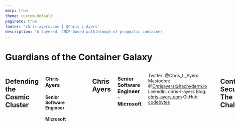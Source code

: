 ```yaml
---
marp: true
theme: custom-default
paginate: true
footer: 'chris-ayers.com | @Chris_L_Ayers'
description: 'A layered, CNCF-based walkthrough of pragmatic container security.'
---
```


<!-- _color: white -->

# <!-- fit --> Guardians of the Container Galaxy

<div class="columns">
<div>

## Defending the Cosmic Cluster

</div>
<div>

### Chris Ayers
#### Senior Software Engineer
#### Microsoft

</div>

![bg ](./img/team.png)

---

![bg left:40%](./img/portrait.png)

## Chris Ayers
### Senior Software Engineer - Microsoft

<i class="fa-brands fa-twitter"></i> Twitter: @Chris\_L\_Ayers
<i class="fa-brands fa-mastodon"></i> Mastodon: @Chrisayers@hachyderm.io
<i class="fa-brands fa-linkedin"></i> LinkedIn: chris-l-ayers
<i class="fa-brands fa-windows"></i> Blog: [chris-ayers.com](https://chris-ayers.com/)
<i class="fa-brands fa-github"></i> GitHub: [codebytes](https://github.com/codebytes)

---

## Container Security: The Challenge

**Modern Container Threats:**
- Supply Chain Attacks (SolarWinds, Codecov, 3CX)
- Runtime Exploits (Cryptojacking, Container Escape)
- Lateral Movement (Flat Networks)
- Visibility Gaps (Lack of Observability)

---

## Container Security: The Impact

**The Numbers:**
- 51% of images contain HIGH/CRITICAL CVEs
- 742% increase in supply chain attacks
- 200+ days dwell time without runtime detection

---

## The Container Attack Kill Chain

1. **Initial Compromise** → Poisoned base image
2. **Build Integration** → Survives CI/CD (no scanning)
3. **Registry Storage** → Unsigned artifact
4. **Deployment** → Privileged container
5. **Runtime Execution** → Crypto mining payload
6. **Network Discovery** → Flat network recon
7. **Lateral Movement** → Compromise database
8. **Persistence** → Backdoors & exfiltration

---

## Defense in Depth Strategy

**Build** → **Deploy** → **Run** → **Observe**

**Shift Left + Shield Right**

- **Shift Left:** Find & fix early (SBOM, scan, sign)
- **Shield Right:** Detect & contain (runtime, network)

**No single control is perfect → Layer them**

---

## The Guardians Framework

**6 Security Layers** mapped to Guardians characters:

- 🎯 **Star-Lord** → Policy & Governance
- ⚔️ **Gamora** → Supply Chain Integrity
- 🔧 **Rocket** → Image Hardening
- 💪 **Drax** → Runtime Detection
- 🌳 **Groot** → Network Segmentation
- 🔮 **Mantis** → Observability

**Why?** Memorable, team-based defense

---

## Security Foundation: Defense in Depth

**No single control is perfect**

Multiple independent layers catch what others miss:
- Build-time scanning misses zero-days → Runtime detection catches them
- Signed images prevent tampering → Policies enforce verification
- Network segmentation limits blast radius → Observability shows the attack

**Think:** Swiss cheese model - holes align rarely

---

## Defense in Depth: Example

**Log4Shell (CVE-2021-44228) Response:**

| Layer | Detection/Response |
|-------|-------------------|
| **Layer 1 - Scanning** | Found vulnerable Log4j versions in images |
| **Layer 2 - Runtime** | Detected exploitation attempts (JNDI lookups) |
| **Layer 3 - Network** | Blocked C2 communication attempts |
| **Layer 4 - Observability** | Correlated timeline, full incident reconstruction |

**One layer missed = others still protect**

---

## Security Foundation: Shift Left

**Shift Left = Find & Fix Early (Build-time)**

- Find vulnerabilities **before** deployment
- Cheaper to fix (minutes vs hours/days)
- Gate on critical findings
- Prevent known issues from reaching production

**Tools:** SBOM generation, vulnerability scanning, image signing

**Goal:** Catch 80% of issues before they deploy

---

## Security Foundation: Shield Right

**Shield Right = Detect & Contain (Runtime)**

- Detect what bypasses build controls
- Zero-days, insider threats, misconfigurations
- Continuous monitoring & response
- Assume breach, limit blast radius

**Tools:** Behavioral detection (Falco), network policies, observability

**Statistics:** 200+ days average dwell time without runtime detection

**Both Required:** Shift Left + Shield Right = Complete coverage

---

## Security Foundation: Zero Trust

**Traditional Perimeter Model:**
- Trust everything inside the firewall
- Network location = implicit identity
- Once breached, lateral movement is easy
- Perimeter defense only

**Problem:** Kubernetes has no perimeter!

---

## Zero Trust

**Zero Trust Model:**
- **Never trust, always verify**
- **Identity-based access** (not network location)
- **Assume breach** (segment everything)
- **Continuous verification** (every request)

---

## Zero Trust for Containers

**Applied to Containers:**
- Unsigned images → ❌ Blocked
- Root containers → ❌ Denied
- Flat networks → ❌ Segmented
- No policies → ❌ Default deny

**Standard:** NIST SP 800-207

---

## Security Foundation: Supply Chain Security

**The Problem:** Trust is a vulnerability

**You don't control:**
- Base images (Docker Hub, public registries)
- Transitive dependencies (your deps pull other deps)
- Build tools (npm, Maven, compilers)
- Registry infrastructure (can be compromised)

**Every layer is a potential attack vector**

---

## Supply Chain: Real Attacks

**Real-World Supply Chain Breaches:**

- **SolarWinds (2020):** Build system compromised → 18,000 customers infected
- **Codecov (2021):** Bash upload script modified → credentials stolen for months
- **3CX (2023):** Desktop app trojanized → widespread supply chain malware
- **Event-Stream NPM (2018):** Maintainer added Bitcoin wallet stealer

**Defense:** SLSA Framework (Levels 0-4)
- **Level 2+** = Signed provenance, hardened builds

---

## Security Foundation: Observability for Security

**The Gap:** Siloed tools, siloed teams

**Without Correlation:**
- **Ops team:** "API is slow" (looks at Grafana)
- **Security team:** "No alerts" (checks SIEM)
- **Reality:** Crypto miner running for days
- **Problem:** No one connects the dots

---

## Observability: The Solution

**With Correlation:**

**Timeline:**
- **9:00 AM:** API latency spike (APM traces)
- **9:02 AM:** High CPU usage (Prometheus metrics)
- **9:02 AM:** Suspicious process detected (Falco alert)

**Context:** Same pod, same trace ID, same namespace

**Result:** Detected in **minutes**, not days. Full forensic timeline.

**Goal:** Mean Time To Respond (MTTR) < 1 hour

---

## Why CNCF Projects?

✅ **No vendor lock-in** (portable, multi-cloud)
✅ **Community-driven** (thousands of contributors)
✅ **Production-proven** (Fortune 500 usage)
✅ **Composable** (designed to work together)
✅ **Transparent roadmap** (public planning)

**Maturity Levels:**
- **Graduated:** Falco, OPA, Cilium, Prometheus
- **Incubating:** Kyverno, OpenTelemetry, Sigstore
- **Sandbox:** Trivy, Tetragon

---

<!-- _class: lead -->
# Guardian #1
## 🎯 Star-Lord
### Policy Orchestration

![bg right](./img/policy.png)

---

## Star-Lord: Security Concept
### Admission Control

**Kubernetes Dynamic Admission Controllers** act as gatekeepers:

- Intercept API requests **before** objects are created
- Validate against security policies
- Mutate workloads to add security defaults
- Deny non-compliant deployments

**Think:** Airport security screening for container deployments

---

## Star-Lord: Policy as Code

**Why Policy as Code?**

- **Version controlled:** Track all policy changes in Git
- **Peer reviewed:** Security team approves policy updates
- **Same policies everywhere:** CI/CD and production cluster
- **Audit trail:** Who changed what and when

**CNCF Tools:**
- **Kyverno** (YAML-based, Kubernetes-native)
- **OPA/Gatekeeper** (Rego language, multi-platform)

---

## Star-Lord: Common Image Policy Patterns

**Image Security:**
- Require signed images (verify with Cosign)
- Block images from untrusted registries
- Deny :latest tag (enforce immutable tags)

---

## Star-Lord: Common Pod Policy Patterns

**Pod Security:**
- Require non-root user
- Disallow privileged containers
- Drop all Linux capabilities by default

---

## Star-Lord: Common Configure Policy Patterns


**Configuration:**
- Require resource limits
- Enforce specific labels (team, cost-center)

---

## Demo #1: Star-Lord
### Policy Enforcement with Kyverno

**What We'll Show:**

1. Deploy Kyverno admission controller
2. Apply policy: Require signed images + non-root
3. Try unsigned image → ❌ **Blocked**
4. Try root container → ❌ **Denied**
5. Deploy compliant workload → ✅ **Success**

---

<!-- _class: lead -->
# Guardian #2
## ⚔️ Gamora
### Supply Chain Integrity

![bg right](./img/supply-chain.png)

---

## Gamora: Supply Chain Threats

**Real-World Attacks:**

- **SolarWinds (2020):** Build system compromise → 18,000 customers infected
- **Codecov (2021):** Bash uploader modified → credentials stolen for months
- **3CX (2023):** Desktop app trojanized → supply chain malware
- **Event-Stream NPM (2018):** Maintainer added Bitcoin stealer

**Common Thread:** Trust without verification

---

## Gamora: Supply Chain Defense Layers

**SBOM (Software Bill of Materials):**
- Inventory of **all** components (direct + transitive dependencies)
- Standards: SPDX, CycloneDX
- **Value:** Know what's in your container

---

## Gamora: Vulnerability Defense Layers

**Vulnerability Scanning:**
- Match packages against CVE databases
- Severity scoring (CVSS)
- **Gate:** Fail builds on HIGH/CRITICAL

---

## Gamora: Vulnerability Defense Layers

**Cryptographic Signing:**
- Keyless with OIDC (no key management!)
- Sigstore: Cosign + Rekor + Fulcio
- **Verify:** Only signed images deploy

---

## Gamora: SLSA Framework

**Supply chain Levels for Software Artifacts**

- **Level 0:** No guarantees (status quo)
- **Level 1:** Build provenance exists
- **Level 2:** Signed provenance (tamper-proof)
- **Level 3:** Hardened build platform
- **Level 4:** Two-party review

**Goal:** Move from Level 0 → Level 2+ for production

**Standard:** OpenSSF (Open Source Security Foundation)

---

## Demo #2: Gamora
### Complete Supply Chain Pipeline

**What We'll Show:**

1. Generate SBOM with Syft → See all packages
2. Scan image with Trivy → Find CVEs
3. Sign with Cosign → Keyless OIDC signature
4. Verify signature → Cryptographic proof
5. Deploy with policy → Only signed allowed

**Key Takeaway:** Cryptographic trust from build to deploy

---

<!-- _class: lead -->
# Guardian #3
## 🔧 Rocket
### Image Hardening

![bg right](./img/image-hardening.png)

---

## Rocket: Attack Surface Equation

**Packages + Privileges = Exploit Opportunities**

**Traditional Base Image (ubuntu:22.04):**
- 100+ OS packages
- Bash shell
- Package manager (apt)
- Debugging tools (curl, wget, netcat)
- **Result:** Many CVEs, large attack surface

**Every package is a potential vulnerability**

---

## Rocket: Distroless Philosophy

**What is Distroless?**

- **Only runtime dependencies** (language runtime + your app)
- **No shell** (bash, sh) → Can't RCE via shell injection
- **No package manager** → Can't install malware
- **No OS utilities** → Minimal attack surface

---

## Rocket: Distroless Philosophy

**Numbers:**
- Ubuntu base: ~80MB, 100+ packages
- Distroless: ~2-20MB, <10 packages
- **Result:** 60-80% fewer CVEs

---

## Rocket: Multi-Stage Builds

**Separate Build and Runtime:**

```dockerfile
# Stage 1: Build (has compilers, tools)
FROM node:18 AS builder
WORKDIR /app
COPY package*.json ./
RUN npm ci --only=production

# Stage 2: Runtime (minimal)
FROM gcr.io/distroless/nodejs18-debian11
COPY --from=builder /app /app
USER nonroot:nonroot
CMD ["app/index.js"]
```

**Build tools never reach production**

---

## Demo #3: Rocket
### Image Hardening Before/After

**What We'll Show:**

1. Scan "before" (node:18) → Count CVEs
2. Scan "after" (distroless) → Count CVEs
3. Compare: **60-80% reduction**
4. Compare sizes: **50%+ smaller**
5. Show: No shell in distroless container

**Key Takeaway:** Minimal base = minimal risk

---

<!-- _class: lead -->
# Guardian #4
## 💪 Drax
### Runtime Detection

![bg right](./img/runtime-detection.png)

---

## Drax: Why Runtime Detection?

**Build-time scanning can't detect:**

- **Zero-day exploits** → No CVE exists yet
- **Fileless attacks** → Malware in memory only
- **Living-off-the-land** → Abuse curl, bash, legitimate tools
- **Insider threats** → Authorized malicious actions
- **Configuration drift** → Runtime container changes

**Statistics:** 200+ days average dwell time without runtime detection

**You need eyes on running containers**

---

## Drax: eBPF Technology

**Extended Berkeley Packet Filter**

**What is eBPF?**
- Kernel-level syscall monitoring
- Verified safe by kernel (can't crash system)
- JIT compiled (near-native performance <1% overhead)
- Event-driven (zero cost when idle)
- **Can't be bypassed** by userspace malware

**Used by:** Cilium, Falco, Tetragon, Pixie, Hubble

**Industry consensus:** eBPF is the future of observability

---

## Drax: Detection Patterns

**File System Tampering:**
- Writes to /etc, /bin, /usr/bin
- Credential theft (/root/.ssh)
- Config tampering

---

## Drax: Process Patterns

**Process Anomalies:**
- Shell spawning in non-interactive containers
- Unexpected binary execution (/tmp)
- Crypto miners (high CPU + network)

---

## Drax: Network Patterns

**Network Anomalies:**
- Unexpected egress (data exfiltration)
- C2 beacon connections
- Crypto mining pools

---

## Demo #4: Drax
### Runtime Detection with Falco

**What We'll Show:**

1. Deploy Falco with modern eBPF
2. Apply custom rule: Detect /etc writes
3. Monitor Falco logs real-time
4. Trigger: Pod writes /etc/shadow, /etc/passwd
5. Observe: Alerts with pod, file, user context

**Key Takeaway:** Detect malicious behavior instantly

---

<!-- _class: lead -->
# Guardian #5
## 🌳 Groot
### Zero-Trust Networking

![bg right](./img/zero-trust-networking.png)

---

## Groot: The Lateral Movement Problem

**Kubernetes Default: Flat Network**

- Any pod can reach any other pod
- No network boundaries between namespaces
- Attacker compromises frontend → pivots to database
- Single vulnerability = full cluster access

**Real Attack:** Capital One breach (2019)
- SSRF in web app → AWS metadata service
- Stolen credentials → S3 bucket access
- **Lesson:** Flat networks enable easy lateral movement

---

## Groot: Traditional Principles

**Traditional Perimeter Security:**
- Trust everything inside the firewall
- Network location = implicit trust
- Breach = game over

---

## Groot: Zero Trust Principles

**Zero Trust:**
- **Never trust, always verify**
- **Identity-based access** (pod labels, not IPs)
- **Deny by default** (explicit allow only)
- **Least privilege** (minimum necessary access)
- **Continuous verification**

**Standard:** NIST SP 800-207 (Zero Trust Architecture)

---

## Groot: Kubernetes NetworkPolicies

**How They Work:**

- **Label selectors:** Match pods by labels (app=frontend)
- **Ingress rules:** Who can connect TO this pod
- **Egress rules:** Where this pod can connect TO
- **Namespace boundaries:** Isolate tenants/environments

---

## Groot: Kubernetes NetworkPolicies

**CNI Plugin Required:**
- Calico, Cilium, Weave Net (Docker Desktop doesn't support!)
- Use kind cluster for demos

**Default:** Allow all → **Change to:** Deny all + explicit allow

---

## Demo #5: Groot
### Zero-Trust Network Policies

**What We'll Show:**

1. Deploy 3-tier app (flat network)
2. Test: All pods can reach each other
3. Apply default-deny → All blocked
4. Test: Tester can't reach API/DB ✅
5. Apply allow rules → Only approved paths
6. Test: Frontend→API→DB works, rest blocked ✅

**Key Takeaway:** Contain breaches, prevent lateral movement

---

<!-- _class: lead -->
# Guardian #6
## 🔮 Mantis
### Security Observability

![bg right](./img/observability.png)

---

## Mantis: The Observability Gap

**Siloed Teams, Siloed Tools:**

**Without Correlation:**
- **Ops team:** "API is slow" (looks at Grafana)
- **Security team:** "No alerts" (checks SIEM)
- **Reality:** Crypto miner running for days

---

## Mantis: Observability Correlation

**With Correlation:**
- **9:00 AM:** API latency spike (APM)
- **9:02 AM:** High CPU usage (Prometheus)
- **9:02 AM:** Suspicious process (Falco alert)
- **Context:** Same pod, same trace ID
- **Result:** Detected in minutes, not days

---

## Mantis: Correlated Signals

**Link Events Across Layers:**

- **Application traces:** Distributed request flow (OpenTelemetry)
- **Security events:** Falco alerts (behavioral anomalies)
- **Network denials:** NetworkPolicy blocks (lateral movement attempts)
- **Infrastructure metrics:** CPU spikes, memory pressure


---

## Mantis: The Observability Context

**Common Context:**
- Pod name, namespace
- Trace ID (links requests across services)
- Timestamp (timeline reconstruction)

**Goal:** Mean Time To Respond (MTTR) < 1 hour

---

## Mantis: OpenTelemetry for Security

**Why OTEL Matters:**

**Traces:** Show which services were accessed during incident

**Metrics:** Detect resource anomalies (CPU spike = crypto miner)

**Logs:** Capture security-relevant events with context

**Vendor-Neutral:** Single instrumentation → any backend
- Jaeger, Prometheus, Grafana
- Datadog, New Relic, Splunk
- **No lock-in**

---

## Demo #6: Mantis
### Observability Correlation

**What We'll Show:**

1. Deploy OTEL collector + instrumented app
2. Deploy Falcosidekick → Route alerts to OTEL
3. Generate traffic → See traces in logs
4. (Optional) Trigger Falco → Correlate trace ID
5. View timeline → App + security events

**Key Takeaway:** Link security to business impact

---

## Tool Landscape Comparison

| Layer | CNCF/OSS | AWS | Azure | GCP |
|-------|----------|-----|-------|-----|
| **Policy** | Kyverno, OPA | Pod Security | Azure Policy | Policy Controller |
| **Supply Chain** | Trivy, Cosign | ECR Scan, Signer | ACR Scan | Artifact Registry |
| **Runtime** | Falco | GuardDuty | Defender | Security Center |
| **Network** | Calico, Cilium | VPC CNI | Azure CNI | GKE Dataplane V2 |
| **Observability** | OTEL, Prometheus | CloudWatch | Azure Monitor | Cloud Monitoring |

---

## Why We Chose These Tools

| Guardian | Tool | CNCF Status | Why? |
|----------|------|-------------|------|
| Star-Lord | Kyverno | Incubating | YAML policies, K8s-native |
| Gamora | Trivy + Cosign | Sandbox + Incubating | All-in-one, keyless signing |
| Rocket | Distroless | OSS (Google) | Dramatic CVE reduction |
| Drax | Falco | Graduated | Production-proven, rich rules |
| Groot | Calico | CNCF | Standard policies, widely used |
| Mantis | OpenTelemetry | Incubating | Vendor-neutral, industry standard |

---

## Attack Scenario Walkthrough

**Scenario:** Cryptominer in compromised Node.js image

| Attack Step | Guardian Response | Outcome |
|-------------|-------------------|---------|
| Poisoned base image | Gamora (scan & sign) | ❌ Missed |
| Unsigned deployment | Star-Lord (policy gate) | ❌ Should block |
| Mining process spawn | Drax (Falco detection) | ✅ Alert |
| C2 network beacon | Groot (egress policy) | ✅ Blocked |
| Lateral movement | Groot (segmentation) | ✅ Contained |
| Timeline reconstruction | Mantis (observability) | ✅ Full context |

---

## Container Security Maturity Model

| Level | Characteristics | Priority |
|-------|----------------|----------|
| **Level 0: Ad-hoc** | Occasional scans, no policies | Add CI scanning |
| **Level 1: Basic** | Automated scanning, basic monitoring | Add signing + NetworkPolicies |
| **Level 2: Systematic** | Policy-driven, signed images, segmentation | Response automation + correlation |
| **Level 3: Optimized** | Attestations, automated response, correlated observability | MTTR optimization, false positive tuning |

---

## Recommended Starting Stack

**Minimum Viable Security (Weeks 1-4):**

1. **Supply Chain:** Trivy (scan) + Cosign (sign)
2. **Policy:** Kyverno (admission control)
3. **Runtime:** Falco (detection)
4. **Network:** Kubernetes NetworkPolicies

---

## Key Takeaways

1. **Defense in Depth** - No single tool is enough
2. **Shift Left + Shield Right** - Both are required
3. **CNCF-First** - Portable, community-driven, proven
4. **Start Small** - Pick 1-2 tools, prove value, expand
5. **Measure Progress** - CVEs blocked, MTTR, coverage %

**"We are layered"** - Security is a team sport

---

## Resources

**Repository:** github.com/codebytes/container-security
- All 6 demos with bash scripts
- Setup scripts for kind cluster
- Complete slide deck

**Slides:** chris-ayers.com/container-security

**CNCF Resources:**
- Cloud Native Security Whitepaper
- CNCF Security TAG (github.com/cncf/tag-security)

---

## Questions?

![bg right](./img/owl.png)

---

## Thank You!

![bg right:40%](https://github.com/codebytes.png)

### Chris Ayers
#### Senior Software Engineer - Microsoft

<i class="fa-brands fa-twitter"></i> Twitter: @Chris\_L\_Ayers
<i class="fa-brands fa-mastodon"></i> Mastodon: @Chrisayers@hachyderm.io
<i class="fa-brands fa-linkedin"></i> LinkedIn: chris-l-ayers
<i class="fa-brands fa-windows"></i> Blog: [chris-ayers.com](https://chris-ayers.com/)
<i class="fa-brands fa-github"></i> GitHub: [codebytes](https://github.com/codebytes)

**"We are layered - Security is a team sport!"**
